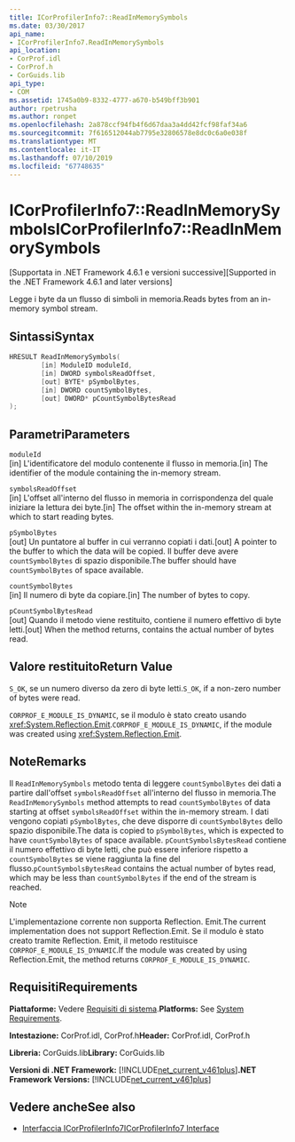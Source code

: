 ```yaml
---
title: ICorProfilerInfo7::ReadInMemorySymbols
ms.date: 03/30/2017
api_name:
- ICorProfilerInfo7.ReadInMemorySymbols
api_location:
- CorProf.idl
- CorProf.h
- CorGuids.lib
api_type:
- COM
ms.assetid: 1745a0b9-8332-4777-a670-b549bff3b901
author: rpetrusha
ms.author: ronpet
ms.openlocfilehash: 2a878ccf94fb4f6d67daa3a4dd42fcf98faf34a6
ms.sourcegitcommit: 7f616512044ab7795e32806578e8dc0c6a0e038f
ms.translationtype: MT
ms.contentlocale: it-IT
ms.lasthandoff: 07/10/2019
ms.locfileid: "67748635"
---
```

# <a name="icorprofilerinfo7readinmemorysymbols"></a><span data-ttu-id="4cc6c-102">ICorProfilerInfo7::ReadInMemorySymbols</span><span class="sxs-lookup"><span data-stu-id="4cc6c-102">ICorProfilerInfo7::ReadInMemorySymbols</span></span>
<span data-ttu-id="4cc6c-103">[Supportata in .NET Framework 4.6.1 e versioni successive]</span><span class="sxs-lookup"><span data-stu-id="4cc6c-103">[Supported in the .NET Framework 4.6.1 and later versions]</span></span>  
  
 <span data-ttu-id="4cc6c-104">Legge i byte da un flusso di simboli in memoria.</span><span class="sxs-lookup"><span data-stu-id="4cc6c-104">Reads bytes from an in-memory symbol stream.</span></span>  
  
## <a name="syntax"></a><span data-ttu-id="4cc6c-105">Sintassi</span><span class="sxs-lookup"><span data-stu-id="4cc6c-105">Syntax</span></span>  
  
```cpp  
HRESULT ReadInMemorySymbols(  
        [in] ModuleID moduleId,  
        [in] DWORD symbolsReadOffset,  
        [out] BYTE* pSymbolBytes,  
        [in] DWORD countSymbolBytes,  
        [out] DWORD* pCountSymbolBytesRead  
);  
```  
  
## <a name="parameters"></a><span data-ttu-id="4cc6c-106">Parametri</span><span class="sxs-lookup"><span data-stu-id="4cc6c-106">Parameters</span></span>  
 `moduleId`  
 <span data-ttu-id="4cc6c-107">[in] L'identificatore del modulo contenente il flusso in memoria.</span><span class="sxs-lookup"><span data-stu-id="4cc6c-107">[in] The identifier of the module containing the in-memory stream.</span></span>  
  
 `symbolsReadOffset`  
 <span data-ttu-id="4cc6c-108">[in] L'offset all'interno del flusso in memoria in corrispondenza del quale iniziare la lettura dei byte.</span><span class="sxs-lookup"><span data-stu-id="4cc6c-108">[in] The offset within the in-memory stream at which to start reading bytes.</span></span>  
  
 `pSymbolBytes`  
 <span data-ttu-id="4cc6c-109">[out] Un puntatore al buffer in cui verranno copiati i dati.</span><span class="sxs-lookup"><span data-stu-id="4cc6c-109">[out] A pointer to the buffer to which the data will be copied.</span></span> <span data-ttu-id="4cc6c-110">Il buffer deve avere `countSymbolBytes` di spazio disponibile.</span><span class="sxs-lookup"><span data-stu-id="4cc6c-110">The buffer should have `countSymbolBytes` of space available.</span></span>  
  
 `countSymbolBytes`  
 <span data-ttu-id="4cc6c-111">[in] Il numero di byte da copiare.</span><span class="sxs-lookup"><span data-stu-id="4cc6c-111">[in] The number of bytes to copy.</span></span>  
  
 `pCountSymbolBytesRead`  
 <span data-ttu-id="4cc6c-112">[out] Quando il metodo viene restituito, contiene il numero effettivo di byte letti.</span><span class="sxs-lookup"><span data-stu-id="4cc6c-112">[out] When the method returns, contains the actual number of bytes read.</span></span>  
  
## <a name="return-value"></a><span data-ttu-id="4cc6c-113">Valore restituito</span><span class="sxs-lookup"><span data-stu-id="4cc6c-113">Return Value</span></span>  
 <span data-ttu-id="4cc6c-114">`S_OK`, se un numero diverso da zero di byte letti.</span><span class="sxs-lookup"><span data-stu-id="4cc6c-114">`S_OK`, if a non-zero number of bytes were read.</span></span>  
  
 <span data-ttu-id="4cc6c-115">`CORPROF_E_MODULE_IS_DYNAMIC`, se il modulo è stato creato usando <xref:System.Reflection.Emit>.</span><span class="sxs-lookup"><span data-stu-id="4cc6c-115">`CORPROF_E_MODULE_IS_DYNAMIC`, if the module was created using <xref:System.Reflection.Emit>.</span></span>  
  
## <a name="remarks"></a><span data-ttu-id="4cc6c-116">Note</span><span class="sxs-lookup"><span data-stu-id="4cc6c-116">Remarks</span></span>  
 <span data-ttu-id="4cc6c-117">Il `ReadInMemorySymbols` metodo tenta di leggere `countSymbolBytes` dei dati a partire dall'offset `symbolsReadOffset` all'interno del flusso in memoria.</span><span class="sxs-lookup"><span data-stu-id="4cc6c-117">The `ReadInMemorySymbols` method attempts to read `countSymbolBytes` of data starting at offset      `symbolsReadOffset` within the in-memory stream.</span></span> <span data-ttu-id="4cc6c-118">I dati vengono copiati `pSymbolBytes`, che deve disporre di `countSymbolBytes` dello spazio disponibile.</span><span class="sxs-lookup"><span data-stu-id="4cc6c-118">The data is copied to `pSymbolBytes`, which is expected to have `countSymbolBytes` of space available.</span></span>     <span data-ttu-id="4cc6c-119">`pCountSymbolsBytesRead` contiene il numero effettivo di byte letti, che può essere inferiore rispetto a `countSymbolBytes` se viene raggiunta la fine del flusso.</span><span class="sxs-lookup"><span data-stu-id="4cc6c-119">`pCountSymbolsBytesRead` contains the actual number of bytes read, which may be less than `countSymbolBytes` if the end of the stream is reached.</span></span>  
  
> [!NOTE]
>  <span data-ttu-id="4cc6c-120">L'implementazione corrente non supporta Reflection. Emit.</span><span class="sxs-lookup"><span data-stu-id="4cc6c-120">The current implementation does not support Reflection.Emit.</span></span> <span data-ttu-id="4cc6c-121">Se il modulo è stato creato tramite Reflection. Emit, il metodo restituisce `CORPROF_E_MODULE_IS_DYNAMIC`.</span><span class="sxs-lookup"><span data-stu-id="4cc6c-121">If the module was created by using Reflection.Emit, the method returns `CORPROF_E_MODULE_IS_DYNAMIC`.</span></span>  
  
## <a name="requirements"></a><span data-ttu-id="4cc6c-122">Requisiti</span><span class="sxs-lookup"><span data-stu-id="4cc6c-122">Requirements</span></span>  
 <span data-ttu-id="4cc6c-123">**Piattaforme:** Vedere [Requisiti di sistema](../../../../docs/framework/get-started/system-requirements.md).</span><span class="sxs-lookup"><span data-stu-id="4cc6c-123">**Platforms:** See [System Requirements](../../../../docs/framework/get-started/system-requirements.md).</span></span>  
  
 <span data-ttu-id="4cc6c-124">**Intestazione:** CorProf.idl, CorProf.h</span><span class="sxs-lookup"><span data-stu-id="4cc6c-124">**Header:** CorProf.idl, CorProf.h</span></span>  
  
 <span data-ttu-id="4cc6c-125">**Libreria:** CorGuids.lib</span><span class="sxs-lookup"><span data-stu-id="4cc6c-125">**Library:** CorGuids.lib</span></span>  
  
 <span data-ttu-id="4cc6c-126">**Versioni di .NET Framework:** [!INCLUDE[net_current_v461plus](../../../../includes/net-current-v461plus-md.md)]</span><span class="sxs-lookup"><span data-stu-id="4cc6c-126">**.NET Framework Versions:** [!INCLUDE[net_current_v461plus](../../../../includes/net-current-v461plus-md.md)]</span></span>  
  
## <a name="see-also"></a><span data-ttu-id="4cc6c-127">Vedere anche</span><span class="sxs-lookup"><span data-stu-id="4cc6c-127">See also</span></span>

- [<span data-ttu-id="4cc6c-128">Interfaccia ICorProfilerInfo7</span><span class="sxs-lookup"><span data-stu-id="4cc6c-128">ICorProfilerInfo7 Interface</span></span>](../../../../docs/framework/unmanaged-api/profiling/icorprofilerinfo7-interface.md)
